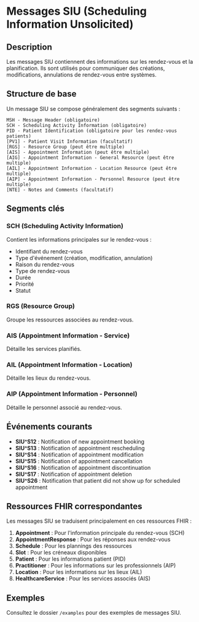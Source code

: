 # Messages SIU (Scheduling Information Unsolicited)

## Description

Les messages SIU contiennent des informations sur les rendez-vous et la planification. Ils sont utilisés pour communiquer des créations, modifications, annulations de rendez-vous entre systèmes.

## Structure de base

Un message SIU se compose généralement des segments suivants :

```
MSH - Message Header (obligatoire)
SCH - Scheduling Activity Information (obligatoire)
PID - Patient Identification (obligatoire pour les rendez-vous patients)
[PV1] - Patient Visit Information (facultatif)
[RGS] - Resource Group (peut être multiple)
[AIS] - Appointment Information (peut être multiple)
[AIG] - Appointment Information - General Resource (peut être multiple)
[AIL] - Appointment Information - Location Resource (peut être multiple)
[AIP] - Appointment Information - Personnel Resource (peut être multiple)
[NTE] - Notes and Comments (facultatif)
```

## Segments clés

### SCH (Scheduling Activity Information)
Contient les informations principales sur le rendez-vous :
- Identifiant du rendez-vous
- Type d'événement (création, modification, annulation)
- Raison du rendez-vous
- Type de rendez-vous
- Durée
- Priorité
- Statut

### RGS (Resource Group)
Groupe les ressources associées au rendez-vous.

### AIS (Appointment Information - Service)
Détaille les services planifiés.

### AIL (Appointment Information - Location)
Détaille les lieux du rendez-vous.

### AIP (Appointment Information - Personnel)
Détaille le personnel associé au rendez-vous.

## Événements courants

- **SIU^S12** : Notification of new appointment booking
- **SIU^S13** : Notification of appointment rescheduling
- **SIU^S14** : Notification of appointment modification
- **SIU^S15** : Notification of appointment cancellation
- **SIU^S16** : Notification of appointment discontinuation
- **SIU^S17** : Notification of appointment deletion
- **SIU^S26** : Notification that patient did not show up for scheduled appointment

## Ressources FHIR correspondantes

Les messages SIU se traduisent principalement en ces ressources FHIR :

1. **Appointment** : Pour l'information principale du rendez-vous (SCH)
2. **AppointmentResponse** : Pour les réponses aux rendez-vous
3. **Schedule** : Pour les plannings des ressources
4. **Slot** : Pour les créneaux disponibles
5. **Patient** : Pour les informations patient (PID)
6. **Practitioner** : Pour les informations sur les professionnels (AIP)
7. **Location** : Pour les informations sur les lieux (AIL)
8. **HealthcareService** : Pour les services associés (AIS)

## Exemples

Consultez le dossier `/examples` pour des exemples de messages SIU.